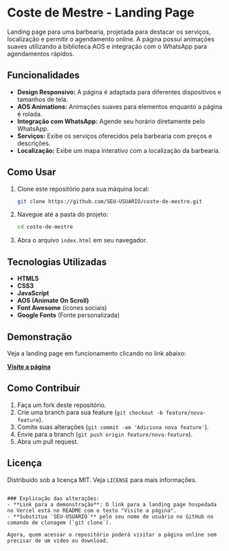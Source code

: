 
# Coste de Mestre - Landing Page

Landing page para uma barbearia, projetada para destacar os serviços, localização e permitir o agendamento online. A página possui animações suaves utilizando a biblioteca AOS e integração com o WhatsApp para agendamentos rápidos.

## Funcionalidades

- **Design Responsivo:** A página é adaptada para diferentes dispositivos e tamanhos de tela.
- **AOS Animations:** Animações suaves para elementos enquanto a página é rolada.
- **Integração com WhatsApp:** Agende seu horário diretamente pelo WhatsApp.
- **Serviços:** Exibe os serviços oferecidos pela barbearia com preços e descrições.
- **Localização:** Exibe um mapa interativo com a localização da barbearia.
  
## Como Usar

1. Clone este repositório para sua máquina local:
   ```bash
   git clone https://github.com/SEU-USUARIO/coste-de-mestre.git
   ```
2. Navegue até a pasta do projeto:
   ```bash
   cd coste-de-mestre
   ```
3. Abra o arquivo `index.html` em seu navegador.

## Tecnologias Utilizadas

- **HTML5**
- **CSS3**
- **JavaScript**
- **AOS (Animate On Scroll)**
- **Font Awesome** (ícones sociais)
- **Google Fonts** (Fonte personalizada)

## Demonstração

Veja a landing page em funcionamento clicando no link abaixo:

[**Visite a página**](https://coste-de-mestre.vercel.app/)

## Como Contribuir

1. Faça um fork deste repositório.
2. Crie uma branch para sua feature (`git checkout -b feature/nova-feature`).
3. Comite suas alterações (`git commit -am 'Adiciona nova feature'`).
4. Envie para a branch (`git push origin feature/nova-feature`).
5. Abra um pull request.

## Licença

Distribuído sob a licença MIT. Veja `LICENSE` para mais informações.
```

### Explicação das alterações:
- **Link para a demonstração**: O link para a landing page hospedada no Vercel está no README com o texto "Visite a página".
- **Substitua `SEU-USUARIO`** pelo seu nome de usuário no GitHub no comando de clonagem (`git clone`).

Agora, quem acessar o repositório poderá visitar a página online sem precisar de um vídeo ou download.
